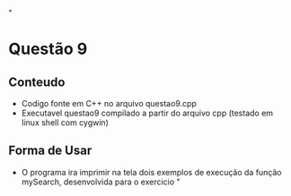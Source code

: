 "
# Questão 9
## Conteudo
- Codigo fonte em C++ no arquivo questao9.cpp
- Executavel questao9 compilado a partir do arquivo cpp (testado em linux shell com cygwin)
## Forma de Usar
- O programa ira imprimir na tela dois exemplos de execução da função mySearch,
 desenvolvida para o exercicio
"